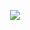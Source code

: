<p align="center">
  <a href="https://skillicons.dev">
    <img src="https://skillicons.dev/icons?i=git,linux,docker,cpp,cs,dotnet,ts,js,react,python,mongodb,postgresql,firebase,flutter" />
  </a>
</p>
